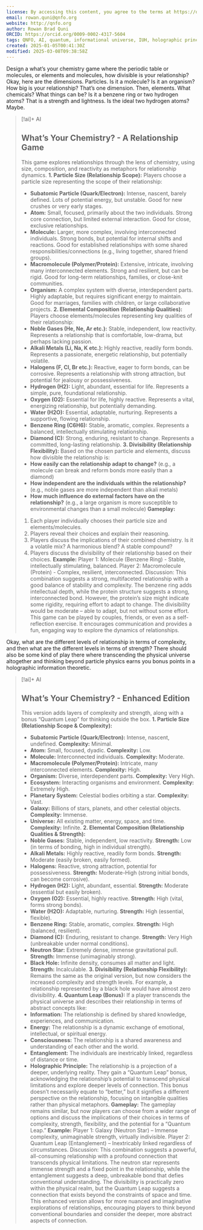 ```yaml
---
license: By accessing this content, you agree to the terms at https://qnfo.org/LICENSE
email: rowan.quni@qnfo.org
website: http://qnfo.org
author: Rowan Brad Quni
ORCID: https://orcid.org/0009-0002-4317-5604
tags: QNFO, AI, quantum, informational universe, IUH, holographic principle
created: 2025-01-05T00:41:30Z
modified: 2025-03-08T09:38:58Z
---
```


Design a what’s your chemistry game where the periodic table or molecules, or elements and molecules, how divisible is your relationship? Okay, here are the dimensions. Particles. Is it a molecule? Is it an organism? How big is your relationship? That’s one dimension. Then, elements. What chemicals? What things can be? Is it a benzene ring or two hydrogen atoms? That is a strength and lightness. Is the ideal two hydrogen atoms? Maybe.

> [!ai]+ AI
>
> ## What’s Your Chemistry? - A Relationship Game
> This game explores relationships through the lens of chemistry, using size, composition, and reactivity as metaphors for relationship dynamics.
> **1. Particle Size (Relationship Scope):**
> Players choose a particle size representing the scope of their relationship:
> - **Subatomic Particle (Quark/Electron):** Intense, nascent, barely defined. Lots of potential energy, but unstable. Good for new crushes or very early stages.
> - **Atom:** Small, focused, primarily about the two individuals. Strong core connection, but limited external interaction. Good for close, exclusive relationships.
> - **Molecule:** Larger, more complex, involving interconnected individuals. Strong bonds, but potential for internal shifts and reactions. Good for established relationships with some shared responsibilities/connections (e.g., living together, shared friend groups).
> - **Macromolecule (Polymer/Protein):** Extensive, intricate, involving many interconnected elements. Strong and resilient, but can be rigid. Good for long-term relationships, families, or close-knit communities.
> - **Organism:** A complex system with diverse, interdependent parts. Highly adaptable, but requires significant energy to maintain. Good for marriages, families with children, or large collaborative projects.
> **2. Elemental Composition (Relationship Qualities):**
> Players choose elements/molecules representing key qualities of their relationship:
> - **Noble Gases (He, Ne, Ar etc.):** Stable, independent, low reactivity. Represents a relationship that is comfortable, low-drama, but perhaps lacking passion.
> - **Alkali Metals (Li, Na, K etc.):** Highly reactive, readily form bonds. Represents a passionate, energetic relationship, but potentially volatile.
> - **Halogens (F, Cl, Br etc.):** Reactive, eager to form bonds, can be corrosive. Represents a relationship with strong attraction, but potential for jealousy or possessiveness.
> - **Hydrogen (H2):** Light, abundant, essential for life. Represents a simple, pure, foundational relationship.
> - **Oxygen (O2):** Essential for life, highly reactive. Represents a vital, energizing relationship, but potentially demanding.
> - **Water (H2O):** Essential, adaptable, nurturing. Represents a supportive, flowing relationship.
> - **Benzene Ring (C6H6):** Stable, aromatic, complex. Represents a balanced, intellectually stimulating relationship.
> - **Diamond (C):** Strong, enduring, resistant to change. Represents a committed, long-lasting relationship.
> **3. Divisibility (Relationship Flexibility):**
> Based on the chosen particle and elements, discuss how divisible the relationship is:
> - **How easily can the relationship adapt to change?** (e.g., a molecule can break and reform bonds more easily than a diamond)
> - **How independent are the individuals within the relationship?** (e.g., noble gases are more independent than alkali metals)
> - **How much influence do external factors have on the relationship?** (e.g., a large organism is more susceptible to environmental changes than a small molecule)
> **Gameplay:**
> 1. Each player individually chooses their particle size and elements/molecules.
> 2. Players reveal their choices and explain their reasoning.
> 3. Players discuss the implications of their combined chemistry. Is it a volatile mix? A harmonious blend? A stable compound?
> 4.  Players discuss the divisibility of their relationship based on their choices.
> **Example:**
> Player 1: Molecule (Benzene Ring) - Stable, intellectually stimulating, balanced.
> Player 2: Macromolecule (Protein) - Complex, resilient, interconnected.
> Discussion: This combination suggests a strong, multifaceted relationship with a good balance of stability and complexity. The benzene ring adds intellectual depth, while the protein structure suggests a strong, interconnected bond. However, the protein’s size might indicate some rigidity, requiring effort to adapt to change. The divisibility would be moderate – able to adapt, but not without some effort.
> This game can be played by couples, friends, or even as a self-reflection exercise. It encourages communication and provides a fun, engaging way to explore the dynamics of relationships.

Okay, what are the different levels of relationship in terms of complexity, and then what are the different levels in terms of strength? There should also be some kind of play there where transcending the physical universe altogether and thinking beyond particle physics earns you bonus points in a holographic information theoretic.

> [!ai]+ AI
>
> ## What’s Your Chemistry? - Enhanced Edition
> This version adds layers of complexity and strength, along with a bonus “Quantum Leap” for thinking outside the box.
> **1. Particle Size (Relationship Scope & Complexity):**
> - **Subatomic Particle (Quark/Electron):** Intense, nascent, undefined. **Complexity:** Minimal.
> - **Atom:** Small, focused, dyadic. **Complexity:** Low.
> - **Molecule:** Interconnected individuals. **Complexity:** Moderate.
> - **Macromolecule (Polymer/Protein):** Intricate, many interconnected elements. **Complexity:** High.
> - **Organism:** Diverse, interdependent parts. **Complexity:** Very High.
> - **Ecosystem:** Interacting organisms and environment. **Complexity:** Extremely High.
> - **Planetary System:** Celestial bodies orbiting a star. **Complexity:** Vast.
> - **Galaxy:** Billions of stars, planets, and other celestial objects. **Complexity:** Immense.
> - **Universe:** All existing matter, energy, space, and time. **Complexity:** Infinite.
> **2. Elemental Composition (Relationship Qualities & Strength):**
> - **Noble Gases:** Stable, independent, low reactivity. **Strength:** Low (in terms of bonding, high in individual strength).
> - **Alkali Metals:** Highly reactive, readily form bonds. **Strength:** Moderate (easily broken, easily formed).
> - **Halogens:** Reactive, strong attraction, potential for possessiveness. **Strength:** Moderate-High (strong initial bonds, can become corrosive).
> - **Hydrogen (H2):** Light, abundant, essential. **Strength:** Moderate (essential but easily broken).
> - **Oxygen (O2):** Essential, highly reactive. **Strength:** High (vital, forms strong bonds).
> - **Water (H2O):** Adaptable, nurturing. **Strength:** High (essential, flexible).
> - **Benzene Ring:** Stable, aromatic, complex. **Strength:** High (balanced, resilient).
> - **Diamond (C):** Enduring, resistant to change. **Strength:** Very High (unbreakable under normal conditions).
> - **Neutron Star:** Extremely dense, immense gravitational pull. **Strength:** Immense (unimaginably strong).
> - **Black Hole:** Infinite density, consumes all matter and light. **Strength:** Incalculable.
> **3. Divisibility (Relationship Flexibility):**
> Remains the same as the original version, but now considers the increased complexity and strength levels. For example, a relationship represented by a black hole would have almost zero divisibility.
> **4. Quantum Leap (Bonus):**
> If a player transcends the physical universe and describes their relationship in terms of abstract concepts like:
> - **Information:** The relationship is defined by shared knowledge, experiences, and communication.
> - **Energy:** The relationship is a dynamic exchange of emotional, intellectual, or spiritual energy.
> - **Consciousness:** The relationship is a shared awareness and understanding of each other and the world.
> - **Entanglement:** The individuals are inextricably linked, regardless of distance or time.
> - **Holographic Principle:** The relationship is a projection of a deeper, underlying reality.
> They gain a “Quantum Leap” bonus, acknowledging the relationship’s potential to transcend physical limitations and explore deeper levels of connection. This bonus doesn’t necessarily equate to “better,” but it signifies a different perspective on the relationship, focusing on intangible qualities rather than physical metaphors.
> **Gameplay:**
> The gameplay remains similar, but now players can choose from a wider range of options and discuss the implications of their choices in terms of complexity, strength, flexibility, and the potential for a “Quantum Leap.”
> **Example:**
> Player 1: Galaxy (Neutron Star) – Immense complexity, unimaginable strength, virtually indivisible.
> Player 2: Quantum Leap (Entanglement) – Inextricably linked regardless of circumstances.
> Discussion: This combination suggests a powerful, all-consuming relationship with a profound connection that transcends physical limitations. The neutron star represents immense strength and a fixed point in the relationship, while the entanglement suggests a deep, unbreakable bond that defies conventional understanding. The divisibility is practically zero within the physical realm, but the Quantum Leap suggests a connection that exists beyond the constraints of space and time.
> This enhanced version allows for more nuanced and imaginative explorations of relationships, encouraging players to think beyond conventional boundaries and consider the deeper, more abstract aspects of connection.
